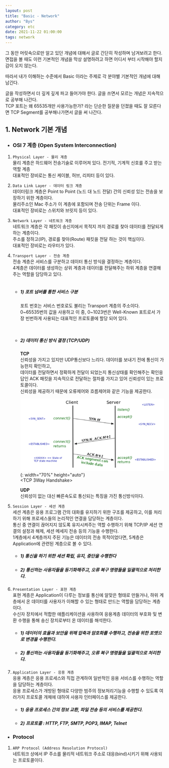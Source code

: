 ```yaml
---
layout: post
title: "Basic - Network"
author: "Bys"
category: etc
date: 2021-11-22 01:00:00
tags: network
---
```


그 동안 머릿속으로만 알고 있던 개념에 대해서 글로 간단히 작성하며 남겨보려고 한다.  
면접을 볼 때도 이런 기본적인 개념을 막상 설명하려고 하면 어디서 부터 시작해야 할지 감이 오지 않는다.  

따라서 내가 이해하는 수준에서 Basic 이라는 주제로 각 분야별 기본적인 개념에 대해 남긴다.  

글을 작성하면서 더 깊게 깊게 파고 들어가야 한다. 글을 쓰면서 모르는 개념은 지속적으로 공부해 나간다.  
TCP 포트는 왜 65535개만 사용가능한가? 라는 단순한 질문을 던졌을 때도 잘 모른다면 TCP Segment를 공부해나가면서 글을 써 나간다.  

## 1. Network 기본 개념

+ ### OSI 7 계층 (Open System Interconnection)  

1. `Physical Layer - 물리 계층`  
   물리 계층은 하드웨어 전송기술로 이루어져 있다. 전기적, 기계적 신호를 주고 받는 역할 계층  
   대표적인 장비로는 통신 케이블, 허브, 리피터 등이 있다.  

2. `Data Link Layer - 데이터 링크 계층`  
   데이터링크 계층은 Point to Point (노드 대 노드 전달) 간의 신뢰성 있는 전송을 보장하기 위한 계층이다.  
   물리주소인 Mac 주소가 이 계층에 포함되며 전송 단위는 Frame 이다.  
   대표적인 장비로는 스위치와 브릿지 등이 있다.  

3. `Network Layer - 네트워크 계층`  
   네트워크 계층은 각 패킷이 송신지에서 목적지 까지 경로를 찾아 데이터를 전달되게 하는 계층이다.  
   주소를 정하고(IP), 경로를 찾아(Route) 패킷을 전달 하는 것이 핵심이다.  
   대표적인 장비로는 라우터가 있다.  

4. `Transport Layer - 전송 계층`  
   전송 계층은 서비스를 구분하고 데이터 통신 방식을 결정하는 계층이다.  
   4계층은 데이터를 생성하는 상위 계층과 데이터를 전달해주는 하위 계층을 연결해주는 역할을 담당하고 있다.  
   <br>

     + ##### 1) 포트 넘버를 통한 서비스 구분  
       포트 번호는 서비스 번호로도 불리는 Transport 계층의 주소이다.  
       0~65535번의 값을 사용하고 이 중, 0~1023번은 Well-Known 포트로서 가장 빈번하게 사용되는 대표적인 프로토콜에 할당 되어 있다.  

       <br>
     
     + ##### 2) 데이터 통신 방식 결정 (TCP/UDP)  
         **TCP**  
         신뢰성을 가지고 있지만 UDP통신보다 느리다. 데이터를 보내기 전에 통신이 가능한지 확인하고,  
         데이터를 전달하면서 정확하게 전달이 되었는지 통신상태를 확인해주는 확인응답인 ACK 패킷을 지속적으로 전달하는 절차를 가지고 있어 신뢰성이 있는 프로토콜이다.  
         신뢰성을 제공하기 때문에 오류제어와 흐름제어와 같은 기능을 제공한다.  
         
         ![net1](/assets/it/etc/basic/network/net1.png){: width="70%" height="auto"}   
         \<TCP 3Way Handshake\>  
       
         **UDP**  
         신뢰성이 없는 대신 빠른속도로 통신되는 특징을 가진 통신방식이다.  


5. `Session Layer - 세션 계층`  
   세션 계층은 응용 프로그램 간의 대화를 유지하기 위한 구조를 제공하고, 이를 처리하기 위해 프로세스들의 논리적인 연결을 담당하는 계층이다.  
   통신 중 연결이 끊어지지 않도록 유지시켜주는 역할 수행하기 위해 TCP/IP 세션 연결의 설정과 해제, 세션 메세지 전송 등의 기능을 수행한다.  
   1계층에서 4계층까지 주된 기능은 데이터의 전송 목적이었다면, 5계층은 Application에 관련된 계층으로 볼 수 있다.  

   + ##### 1) 통신을 하기 위한 세션 확립, 유지, 중단을 수행한다  
   + ##### 2) 통신하는 사용자들을 동기화해주고, 오류 복구 명령들을 일괄적으로 처리한다.  


6. `Presentation Layer - 표현 계층`  
   표현 계층은 Application이 다루는 정보를 통신에 알맞은 형태로 만들거나, 하위 계층에서 온 데이터를 사용자가 이해할 수 있는 형태로 만드는 역할을 담당하는 계층이다.  
   수신자 장치에서 적합한 애플리케이션을 사용하여 응용계층 데이터의 부호화 및 변환 수행을 통해 송신 장치로부터 온 데이터를 해석한다.  

   + ##### 1) 데이터의 효율과 보안을 위해 압축과 암호화를 수행하고, 전송을 위한 포맷으로 변경을 수행한다.  
   + ##### 2) 통신하는 사용자들을 동기화해주고, 오류 복구 명령들을 일괄적으로 처리한다.  
   
7. `Application Layer - 응용 계층`  
   응용 계층은 응용 프로세스와 직접 관계하여 일반적인 응용 서비스를 수행하는 역할을 담당하는 계층이다.  
   응용 프로세스가 개방된 형태로 다양한 범주의 정보처리기능을 수행할 수 있도록 여러가지 프로토콜 개체에 대하여 사용자 인터페이스를 제공한다.  

   + ##### 1) 응용 프로세스 간의 정보 교환, 파일 전송 등의 서비스를 제공한다.  
   + ##### 2) 프로토콜 : HTTP, FTP, SMTP, POP3, IMAP, Telnet  



+ ### Protocol

1. `ARP Protocol (Address Resolution Protocol)`  
    네트워크 상에서 IP 주소를 물리적 네트워크 주소로 대응(bind)시키기 위해 사용되는 프로토콜이다.  